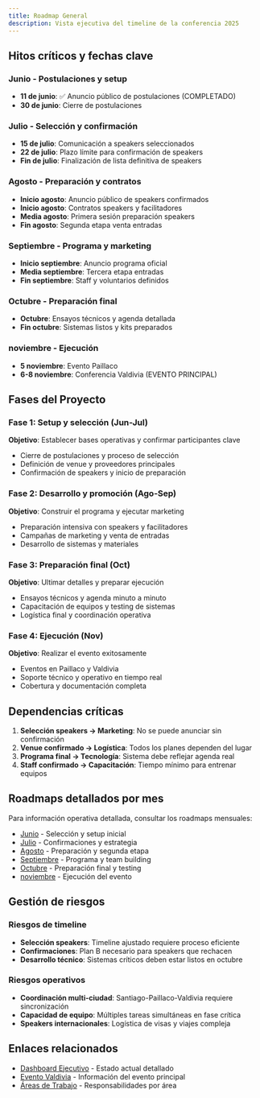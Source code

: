 ```yaml
---
title: Roadmap General
description: Vista ejecutiva del timeline de la conferencia 2025
---
```


## Hitos críticos y fechas clave

### Junio - Postulaciones y setup
- **11 de junio**: ✅ Anuncio público de postulaciones (COMPLETADO)
- **30 de junio**: Cierre de postulaciones

### Julio - Selección y confirmación
- **15 de julio**: Comunicación a speakers seleccionados
- **22 de julio**: Plazo límite para confirmación de speakers
- **Fin de julio**: Finalización de lista definitiva de speakers

### Agosto - Preparación y contratos
- **Inicio agosto**: Anuncio público de speakers confirmados
- **Inicio agosto**: Contratos speakers y facilitadores
- **Media agosto**: Primera sesión preparación speakers
- **Fin agosto**: Segunda etapa venta entradas

### Septiembre - Programa y marketing
- **Inicio septiembre**: Anuncio programa oficial
- **Media septiembre**: Tercera etapa entradas
- **Fin septiembre**: Staff y voluntarios definidos

### Octubre - Preparación final
- **Octubre**: Ensayos técnicos y agenda detallada
- **Fin octubre**: Sistemas listos y kits preparados

### noviembre - Ejecución
- **5 noviembre**: Evento Paillaco
- **6-8 noviembre**: Conferencia Valdivia (EVENTO PRINCIPAL)

## Fases del Proyecto

### **Fase 1**: Setup y selección (Jun-Jul)
**Objetivo**: Establecer bases operativas y confirmar participantes clave
- Cierre de postulaciones y proceso de selección
- Definición de venue y proveedores principales
- Confirmación de speakers y inicio de preparación

### **Fase 2**: Desarrollo y promoción (Ago-Sep)  
**Objetivo**: Construir el programa y ejecutar marketing
- Preparación intensiva con speakers y facilitadores
- Campañas de marketing y venta de entradas
- Desarrollo de sistemas y materiales

### **Fase 3**: Preparación final (Oct)
**Objetivo**: Ultimar detalles y preparar ejecución
- Ensayos técnicos y agenda minuto a minuto
- Capacitación de equipos y testing de sistemas
- Logística final y coordinación operativa

### **Fase 4**: Ejecución (Nov)
**Objetivo**: Realizar el evento exitosamente
- Eventos en Paillaco y Valdivia
- Soporte técnico y operativo en tiempo real
- Cobertura y documentación completa

## Dependencias críticas

1. **Selección speakers → Marketing**: No se puede anunciar sin confirmación
2. **Venue confirmado → Logística**: Todos los planes dependen del lugar
3. **Programa final → Tecnología**: Sistema debe reflejar agenda real
4. **Staff confirmado → Capacitación**: Tiempo mínimo para entrenar equipos

## Roadmaps detallados por mes

Para información operativa detallada, consultar los roadmaps mensuales:

- [Junio](/planificacion/roadmap-detallado/junio) - Selección y setup inicial
- [Julio](/planificacion/roadmap-detallado/julio) - Confirmaciones y estrategia
- [Agosto](/planificacion/roadmap-detallado/agosto) - Preparación y segunda etapa
- [Septiembre](/planificacion/roadmap-detallado/septiembre) - Programa y team building
- [Octubre](/planificacion/roadmap-detallado/octubre) - Preparación final y testing
- [noviembre](/planificacion/roadmap-detallado/noviembre) - Ejecución del evento

## Gestión de riesgos

### **Riesgos de timeline**
- **Selección speakers**: Timeline ajustado requiere proceso eficiente
- **Confirmaciones**: Plan B necesario para speakers que rechacen
- **Desarrollo técnico**: Sistemas críticos deben estar listos en octubre

### **Riesgos operativos**  
- **Coordinación multi-ciudad**: Santiago-Paillaco-Valdivia requiere sincronización
- **Capacidad de equipo**: Múltiples tareas simultáneas en fase crítica
- **Speakers internacionales**: Logística de visas y viajes compleja

## Enlaces relacionados

- [Dashboard Ejecutivo](/planificacion/dashboard) - Estado actual detallado
- [Evento Valdivia](/eventos/valdivia/agenda) - Información del evento principal
- [Áreas de Trabajo](/planificacion/overview) - Responsabilidades por área